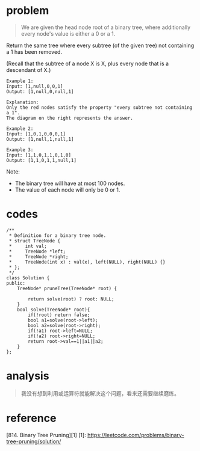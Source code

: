# problem
>We are given the head node root of a binary tree, where additionally every node's value is either a 0 or a 1.

Return the same tree where every subtree (of the given tree) not containing a 1 has been removed.

(Recall that the subtree of a node X is X, plus every node that is a descendant of X.)

```
Example 1:
Input: [1,null,0,0,1]
Output: [1,null,0,null,1]
 
Explanation: 
Only the red nodes satisfy the property "every subtree not containing a 1".
The diagram on the right represents the answer.
```
```
Example 2:
Input: [1,0,1,0,0,0,1]
Output: [1,null,1,null,1]
```
```
Example 3:
Input: [1,1,0,1,1,0,1,0]
Output: [1,1,0,1,1,null,1]
```
Note:

- The binary tree will have at most 100 nodes.
- The value of each node will only be 0 or 1.

# codes
```
/**
 * Definition for a binary tree node.
 * struct TreeNode {
 *     int val;
 *     TreeNode *left;
 *     TreeNode *right;
 *     TreeNode(int x) : val(x), left(NULL), right(NULL) {}
 * };
 */
class Solution {
public:
    TreeNode* pruneTree(TreeNode* root) {
        
        return solve(root) ? root: NULL;
    }
    bool solve(TreeNode* root){
        if(!root) return false;
        bool a1=solve(root->left);
        bool a2=solve(root->right);
        if(!a1) root->left=NULL;
        if(!a2) root->right=NULL;
        return root->val==1||a1||a2;
    }
};
```

# analysis
>我没有想到利用或运算符就能解决这个问题，看来还需要继续磨练。

# reference
[814. Binary Tree Pruning][1]
[1]: https://leetcode.com/problems/binary-tree-pruning/solution/